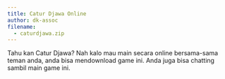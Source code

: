 ```yaml
---
title: Catur Djawa Online
author: dk-assoc
filename:
  - caturdjawa.zip
---
```

Tahu kan Catur Djawa? Nah kalo mau main secara online bersama-sama teman anda, anda bisa mendownload game ini. Anda juga bisa chatting sambil main game ini.
